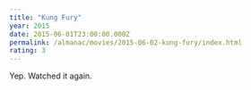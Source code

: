 ```yaml
---
title: "Kung Fury"
year: 2015
date: 2015-06-01T23:00:00.000Z
permalink: /almanac/movies/2015-06-02-kung-fury/index.html
rating: 3
---
```


Yep. Watched it again.
